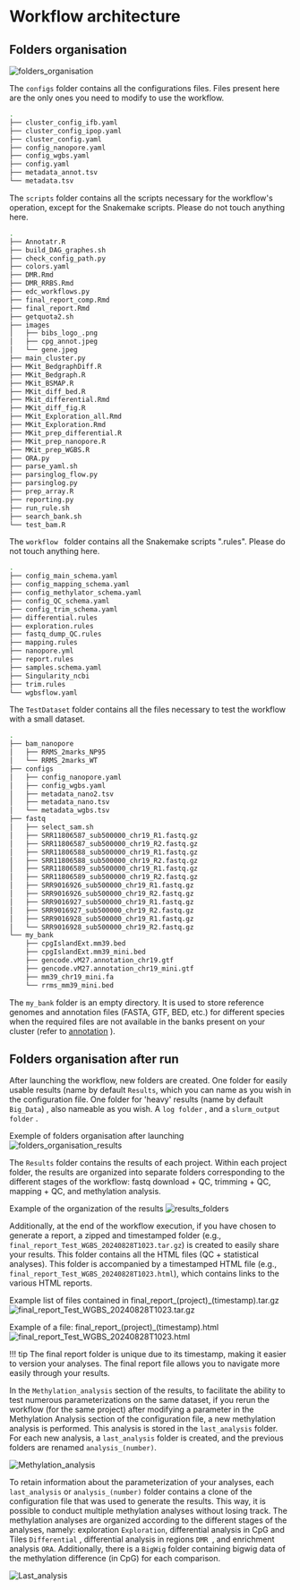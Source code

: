 
# Workflow architecture

## Folders organisation 

![folders_organisation](img/folder_organisation_worklfow.png)

The `configs` folder contains all the configurations files.
Files present here are the only ones you need to modify to use the workflow.

```bash
.
├── cluster_config_ifb.yaml
├── cluster_config_ipop.yaml
├── cluster_config.yaml
├── config_nanopore.yaml
├── config_wgbs.yaml
├── config.yaml
├── metadata_annot.tsv
└── metadata.tsv
```

The `scripts` folder contains all the scripts necessary for the workflow's operation, except for the Snakemake scripts. Please do not touch anything here. 

```bash
.
├── Annotatr.R
├── build_DAG_graphes.sh
├── check_config_path.py
├── colors.yaml
├── DMR.Rmd
├── DMR_RRBS.Rmd
├── edc_workflows.py
├── final_report_comp.Rmd
├── final_report.Rmd
├── getquota2.sh
├── images
│   ├── bibs_logo_.png
│   ├── cpg_annot.jpeg
│   └── gene.jpeg
├── main_cluster.py
├── MKit_BedgraphDiff.R
├── MKit_Bedgraph.R
├── MKit_BSMAP.R
├── MKit_diff_bed.R
├── Mkit_differential.Rmd
├── MKit_diff_fig.R
├── MKit_Exploration_all.Rmd
├── MKit_Exploration.Rmd
├── MKit_prep_differential.R
├── MKit_prep_nanopore.R
├── MKit_prep_WGBS.R
├── ORA.py
├── parse_yaml.sh
├── parsinglog_flow.py
├── parsinglog.py
├── prep_array.R
├── reporting.py
├── run_rule.sh
├── search_bank.sh
└── test_bam.R
```

The  `workflow ` folder contains all the Snakemake scripts ".rules". Please do not touch anything here.

```bash
.
├── config_main_schema.yaml
├── config_mapping_schema.yaml
├── config_methylator_schema.yaml
├── config_QC_schema.yaml
├── config_trim_schema.yaml
├── differential.rules
├── exploration.rules
├── fastq_dump_QC.rules
├── mapping.rules
├── nanopore.yml
├── report.rules
├── samples.schema.yaml
├── Singularity_ncbi
├── trim.rules
└── wgbsflow.yaml
```

The  ` TestDataset `  folder contains all the files necessary to test the workflow with a small dataset.    

```bash
.
├── bam_nanopore
│   ├── RRMS_2marks_NP95
│   └── RRMS_2marks_WT
├── configs
│   ├── config_nanopore.yaml
│   ├── config_wgbs.yaml
│   ├── metadata_nano2.tsv
│   ├── metadata_nano.tsv
│   └── metadata_wgbs.tsv
├── fastq
│   ├── select_sam.sh
│   ├── SRR11806587_sub500000_chr19_R1.fastq.gz
│   ├── SRR11806587_sub500000_chr19_R2.fastq.gz
│   ├── SRR11806588_sub500000_chr19_R1.fastq.gz
│   ├── SRR11806588_sub500000_chr19_R2.fastq.gz
│   ├── SRR11806589_sub500000_chr19_R1.fastq.gz
│   ├── SRR11806589_sub500000_chr19_R2.fastq.gz
│   ├── SRR9016926_sub500000_chr19_R1.fastq.gz
│   ├── SRR9016926_sub500000_chr19_R2.fastq.gz
│   ├── SRR9016927_sub500000_chr19_R1.fastq.gz
│   ├── SRR9016927_sub500000_chr19_R2.fastq.gz
│   ├── SRR9016928_sub500000_chr19_R1.fastq.gz
│   └── SRR9016928_sub500000_chr19_R2.fastq.gz
└── my_bank
    ├── cpgIslandExt.mm39.bed
    ├── cpgIslandExt.mm39_mini.bed
    ├── gencode.vM27.annotation_chr19.gtf
    ├── gencode.vM27.annotation_chr19_mini.gtf
    ├── mm39_chr19_mini.fa
    └── rrms_mm39_mini.bed
```


The `my_bank` folder is an empty directory. It is used to store reference genomes and annotation files (FASTA, GTF, BED, etc.) for different species when the required files are not available in the banks present on your cluster (refer to [annotation](annotations.md) ).  

## Folders organisation after run 

After launching the workflow, new folders are created. One folder for easily usable results (name by default `Results`, which you can name as you wish in the configuration file. One folder for 'heavy' results (name by default `Big_Data`) , also nameable as you wish. A `log folder` , and a `slurm_output folder`  .

Exemple of folders organisation after launching 
![folders_organisation_results](img/folder_organisation_worklfow_results.png)

The `Results` folder contains the results of each project. Within each project folder, the results are organized into separate folders corresponding to the different stages of the workflow: fastq download + QC, trimming + QC, mapping + QC, and methylation analysis.

Example of the organization of the results 
![results_folders](img/results_folders.png)

Additionally, at the end of the workflow execution, if you have chosen to generate a report, a zipped and timestamped folder (e.g., `final_report_Test_WGBS_20240828T1023.tar.gz`) is created to easily share your results. This folder contains all the HTML files (QC + statistical analyses). This folder is accompanied by a timestamped HTML file (e.g., `final_report_Test_WGBS_20240828T1023.html`), which contains links to the various HTML reports.

Example list of files contained in final_report_(project)_(timestamp).tar.gz
![final_report_Test_WGBS_20240828T1023.tar.gz](img/final_report_Test_WGBS_20240828T1023.tar.gz.png)


Example of a file: final_report_(project)_(timestamp).html
![final_report_Test_WGBS_20240828T1023.html](img/final_report_Test_WGBS_20240828T1023.png)

!!! tip
        The final report folder is unique due to its timestamp, making it easier to version your analyses.
        The final report file allows you to navigate more easily through your results.


In the `Methylation_analysis` section of the results, to facilitate the ability to test numerous parameterizations on the same dataset, if you rerun the workflow (for the same project) after modifying a parameter in the Methylation Analysis section of the configuration file, a new methylation analysis is performed. This analysis is stored in the `last_analysis` folder. For each new analysis, a `last_analysis` folder is created, and the previous folders are renamed `analysis_(number)`.

![Methylation_analysis](img/Methylation_analysis.png)

To retain information about the parameterization of your analyses, each `last_analysis` or `analysis_(number)` folder contains a clone of the configuration file that was used to generate the results. This way, it is possible to conduct multiple methylation analyses without losing track. The methylation analyses are organized according to the different stages of the analyses, namely: exploration `Exploration`, differential analysis in CpG and Tiles `Differential` , differential analysis in regions `DMR `, and enrichment analysis `ORA`. Additionally, there is a `BigWig` folder containing bigwig data of the methylation difference (in CpG) for each comparison.

![Last_analysis](img/Last_analysis.png)











